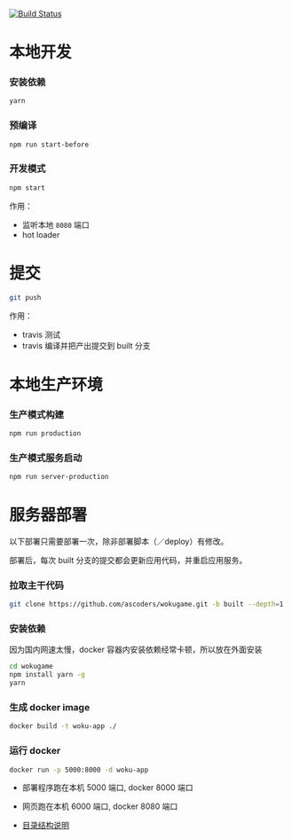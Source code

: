 <a href="https://travis-ci.org/ascoders/wokugame"><img src="https://img.shields.io/travis/ascoders/wokugame/master.svg?style=flat" alt="Build Status"></a>

# 本地开发

### 安装依赖

```bash
yarn
```

### 预编译

```bash
npm run start-before
```

### 开发模式

```bash
npm start
```

作用：

- 监听本地 `8080` 端口
- hot loader

# 提交

```bash
git push
```

作用：

- travis 测试
- travis 编译并把产出提交到 built 分支

# 本地生产环境

### 生产模式构建

```bash
npm run production
```

### 生产模式服务启动

```bash
npm run server-production
```

# 服务器部署

以下部署只需要部署一次，除非部署脚本（／deploy）有修改。

部署后，每次 built 分支的提交都会更新应用代码，并重启应用服务。

### 拉取主干代码

```bash
git clone https://github.com/ascoders/wokugame.git -b built --depth=1
```

### 安装依赖

因为国内网速太慢，docker 容器内安装依赖经常卡顿，所以放在外面安装

```bash
cd wokugame
npm install yarn -g
yarn
```

### 生成 docker image

```bash
docker build -t woku-app ./
```

### 运行 docker

```bash
docker run -p 5000:8000 -d woku-app
```

- 部署程序跑在本机 5000 端口, docker 8000 端口
- 网页跑在本机 6000 端口, docker 8080 端口

- [目录结构说明](docs/directory.md)